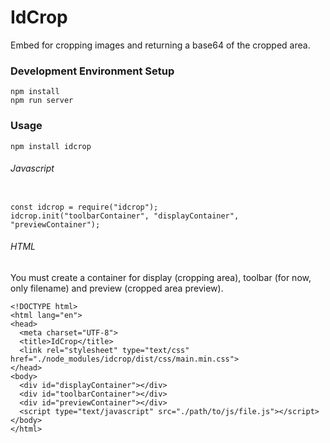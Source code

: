 # IdCrop

Embed for cropping images and returning a base64 of the cropped area.

### Development Environment Setup

```
npm install
npm run server

```

### Usage

```
npm install idcrop
```

###### Javascript

```

const idcrop = require("idcrop");
idcrop.init("toolbarContainer", "displayContainer", "previewContainer");

```

###### HTML

You must create a container for display (cropping area), toolbar (for now, only filename) and preview (cropped area preview).

```
<!DOCTYPE html>
<html lang="en">
<head>
  <meta charset="UTF-8">
  <title>IdCrop</title>
  <link rel="stylesheet" type="text/css" href="./node_modules/idcrop/dist/css/main.min.css">
</head>
<body>
  <div id="displayContainer"></div>
  <div id="toolbarContainer"></div>
  <div id="previewContainer"></div>
  <script type="text/javascript" src="./path/to/js/file.js"></script>
</body>
</html>
```